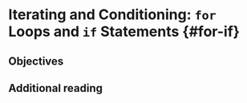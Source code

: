 # Iterating and Conditioning: `for` Loops and `if` Statements {#for-if}

## Objectives


## Additional reading


